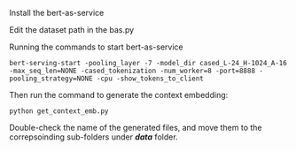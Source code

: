 Install the bert-as-service

Edit the dataset path in the bas.py

Running the commands to start bert-as-service
```
bert-serving-start -pooling_layer -7 -model_dir cased_L-24_H-1024_A-16 -max_seq_len=NONE -cased_tokenization -num_worker=8 -port=8888 -pooling_strategy=NONE -cpu -show_tokens_to_client
```

Then run the command to generate the context embedding:
```
python get_context_emb.py
```

Double-check the name of the generated files, and move them to the correpsoinding sub-folders under ***data*** folder.

